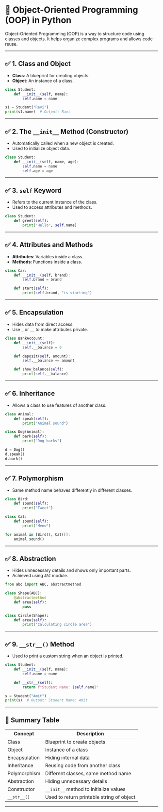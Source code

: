 
# 🐍 Object-Oriented Programming (OOP) in Python

Object-Oriented Programming (OOP) is a way to structure code using classes and objects. It helps organize complex programs and allows code reuse.

---

## ✅ 1. Class and Object

- **Class**: A blueprint for creating objects.
- **Object**: An instance of a class.

```python
class Student:
    def __init__(self, name):
        self.name = name

s1 = Student("Ravi")
print(s1.name)  # Output: Ravi
```

---

## ✅ 2. The `__init__` Method (Constructor)

- Automatically called when a new object is created.
- Used to initialize object data.

```python
class Student:
    def __init__(self, name, age):
        self.name = name
        self.age = age
```

---

## ✅ 3. `self` Keyword

- Refers to the current instance of the class.
- Used to access attributes and methods.

```python
class Student:
    def greet(self):
        print("Hello", self.name)
```

---

## ✅ 4. Attributes and Methods

- **Attributes**: Variables inside a class.
- **Methods**: Functions inside a class.

```python
class Car:
    def __init__(self, brand):
        self.brand = brand

    def start(self):
        print(self.brand, "is starting")
```

---

## ✅ 5. Encapsulation

- Hides data from direct access.
- Use `_` or `__` to make attributes private.

```python
class BankAccount:
    def __init__(self):
        self.__balance = 0

    def deposit(self, amount):
        self.__balance += amount

    def show_balance(self):
        print(self.__balance)
```

---

## ✅ 6. Inheritance

- Allows a class to use features of another class.

```python
class Animal:
    def speak(self):
        print("Animal sound")

class Dog(Animal):
    def bark(self):
        print("Dog barks")

d = Dog()
d.speak()
d.bark()
```

---

## ✅ 7. Polymorphism

- Same method name behaves differently in different classes.

```python
class Bird:
    def sound(self):
        print("Tweet")

class Cat:
    def sound(self):
        print("Meow")

for animal in [Bird(), Cat()]:
    animal.sound()
```

---

## ✅ 8. Abstraction

- Hides unnecessary details and shows only important parts.
- Achieved using `ABC` module.

```python
from abc import ABC, abstractmethod

class Shape(ABC):
    @abstractmethod
    def area(self):
        pass

class Circle(Shape):
    def area(self):
        print("Calculating circle area")
```

---

## ✅ 9. `__str__()` Method

- Used to print a custom string when an object is printed.

```python
class Student:
    def __init__(self, name):
        self.name = name

    def __str__(self):
        return f"Student Name: {self.name}"

s = Student("Amit")
print(s)  # Output: Student Name: Amit
```

---

## 🧠 Summary Table

| Concept        | Description                              |
|----------------|------------------------------------------|
| Class          | Blueprint to create objects              |
| Object         | Instance of a class                      |
| Encapsulation  | Hiding internal data                     |
| Inheritance    | Reusing code from another class          |
| Polymorphism   | Different classes, same method name      |
| Abstraction    | Hiding unnecessary details               |
| Constructor    | `__init__` method to initialize values   |
| `__str__()`    | Used to return printable string of object|

---
